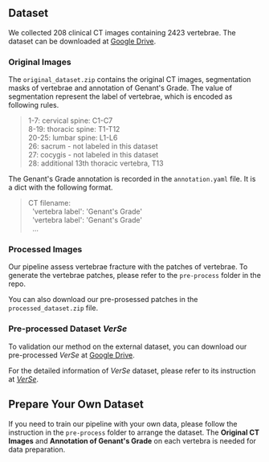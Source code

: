 ## Dataset

We collected 208 clinical CT images containing 2423 vertebrae. The dataset can be downloaded at [Google Drive](https://drive.google.com/drive/folders/1EM5zSf8OwBav6doZnLRaXGR-UupEyzjP?usp=sharing). 

### Original Images

The `original_dataset.zip` contains the original CT images, segmentation masks of vertebrae and annotation of Genant's Grade. The value of segmentation represent the label of vertebrae, which is encoded as following rules.

> 1-7: cervical spine: C1-C7  
> 8-19: thoracic spine: T1-T12  
> 20-25: lumbar spine: L1-L6  
> 26: sacrum - not labeled in this dataset  
> 27: cocygis - not labeled in this dataset  
> 28: additional 13th thoracic vertebra, T13  

The Genant's Grade annotation is recorded in the `annotation.yaml` file. It is a dict with the following format.

> CT filename:  
> &nbsp;&nbsp;'vertebra label': 'Genant's Grade'  
> &nbsp;&nbsp;'vertebra label': 'Genant's Grade'   
> &nbsp;&nbsp;...  

### Processed Images

Our pipeline assess vertebrae fracture with the patches of vertebrae. To generate the vertebrae patches, please refer to the `pre-process` folder in the repo.

You can also download our pre-prosessed patches in the `processed_dataset.zip` file.

### Pre-processed Dataset *VerSe*

To validation our method on the external dataset, you can download our pre-processed *VerSe* at [Google Drive](https://drive.google.com/drive/folders/1582r45M3xWpqjRLARpLn0sNrO1QHmEDz?usp=share_link).

For the detailed information of *VerSe* dataset, please refer to its instruction at [*VerSe*](https://github.com/anjany/verse).

## Prepare Your Own Dataset

If you need to train our pipeline with your own data, please follow the instruction in the `pre-process` folder to arrange the dataset. The **Original CT Images** and **Annotation of Genant's Grade** on each vertebra is needed for data preparation.

